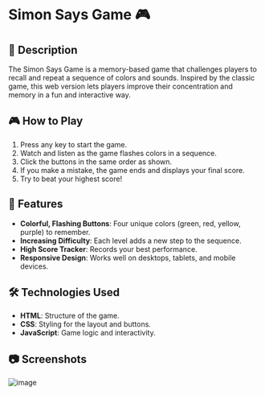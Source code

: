 # Simon Says Game 🎮

## 📜 Description
The Simon Says Game is a memory-based game that challenges players to recall and repeat a sequence of colors and sounds. Inspired by the classic game, this web version lets players improve their concentration and memory in a fun and interactive way.

## 🎮 How to Play
1. Press any key to start the game.
2. Watch and listen as the game flashes colors in a sequence.
3. Click the buttons in the same order as shown.
4. If you make a mistake, the game ends and displays your final score.
5. Try to beat your highest score!

## 🌟 Features
- **Colorful, Flashing Buttons**: Four unique colors (green, red, yellow, purple) to remember.
- **Increasing Difficulty**: Each level adds a new step to the sequence.
- **High Score Tracker**: Records your best performance.
- **Responsive Design**: Works well on desktops, tablets, and mobile devices.

## 🛠️ Technologies Used
- **HTML**: Structure of the game.
- **CSS**: Styling for the layout and buttons.
- **JavaScript**: Game logic and interactivity.

## 📷 Screenshots
![image](https://github.com/user-attachments/assets/d900b45d-45b9-427d-ba84-1e8d4ef73455)
